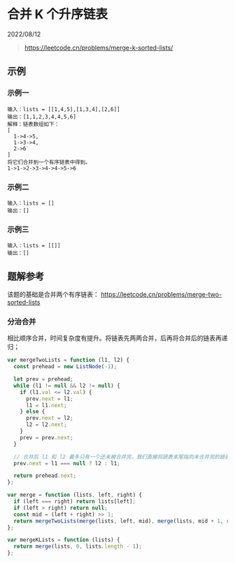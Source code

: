 # 合并 K 个升序链表

2022/08/12

> <https://leetcode.cn/problems/merge-k-sorted-lists/>

## 示例

### 示例一

```text
输入：lists = [[1,4,5],[1,3,4],[2,6]]
输出：[1,1,2,3,4,4,5,6]
解释：链表数组如下：
[
  1->4->5,
  1->3->4,
  2->6
]
将它们合并到一个有序链表中得到。
1->1->2->3->4->4->5->6
```

### 示例二

```text
输入：lists = []
输出：[]
```

### 示例三

```text
输入：lists = [[]]
输出：[]
```

## 题解参考

该题的基础是合并两个有序链表：
https://leetcode.cn/problems/merge-two-sorted-lists

### 分治合并

相比顺序合并，时间复杂度有提升。将链表先两两合并，后再将合并后的链表再递归；

```javascript
var mergeTwoLists = function (l1, l2) {
  const prehead = new ListNode(-1);

  let prev = prehead;
  while (l1 != null && l2 != null) {
    if (l1.val <= l2.val) {
      prev.next = l1;
      l1 = l1.next;
    } else {
      prev.next = l2;
      l2 = l2.next;
    }
    prev = prev.next;
  }

  // 合并后 l1 和 l2 最多只有一个还未被合并完，我们直接将链表末尾指向未合并完的链表即可
  prev.next = l1 === null ? l2 : l1;

  return prehead.next;
};

var merge = function (lists, left, right) {
  if (left === right) return lists[left];
  if (left > right) return null;
  const mid = (left + right) >> 1;
  return mergeTwoLists(merge(lists, left, mid), merge(lists, mid + 1, right));
};

var mergeKLists = function (lists) {
  return merge(lists, 0, lists.length - 1);
};
```
